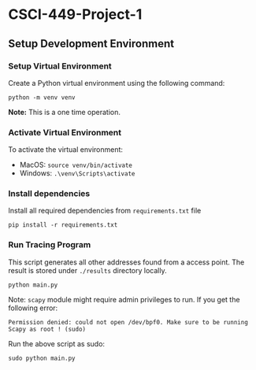 # CSCI-449-Project-1

## Setup Development Environment

### Setup Virtual Environment
Create a Python virtual environment using the following command:
```shell
python -m venv venv
```
**Note:** This is a one time operation.

### Activate Virtual Environment
To activate the virtual environment:
- MacOS: `source venv/bin/activate`
- Windows: `.\venv\Scripts\activate`

### Install dependencies
Install all required dependencies from `requirements.txt` file
```shell
pip install -r requirements.txt
```

### Run Tracing Program
This script generates all other addresses found from a access point. The result is stored under `./results` directory locally.
```shell
python main.py
```

Note: `scapy` module might require admin privileges to run. If you get the following error:
```shell
Permission denied: could not open /dev/bpf0. Make sure to be running Scapy as root ! (sudo)
```
Run the above script as sudo:
```shell
sudo python main.py
```